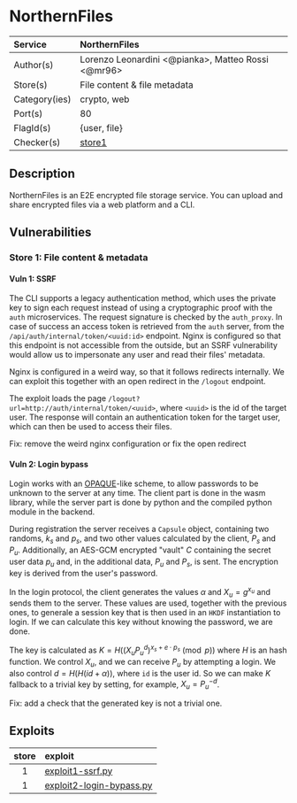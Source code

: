 # NorthernFiles

| Service       | NorthernFiles                                      |
| :------------ | :------------------------------------------------- |
| Author(s)     | Lorenzo Leonardini <@pianka>, Matteo Rossi <@mr96> |
| Store(s)      | File content & file metadata                       |
| Category(ies) | crypto, web                                        |
| Port(s)       | 80                                                 |
| FlagId(s)     | {user, file}                                       |
| Checker(s)    | [store1](/checkers/NorthernFiles/dist/checker.js)  |

## Description

NorthernFiles is an E2E encrypted file storage service. You can upload and share encrypted files via a web platform and a CLI.

## Vulnerabilities

### Store 1: File content & metadata

#### Vuln 1: SSRF

The CLI supports a legacy authentication method, which uses the private key to sign each request instead of using a cryptographic proof with the `auth` microservices. The request signature is checked by the `auth_proxy`. In case of success an access token is retrieved from the `auth` server, from the `/api/auth/internal/token/<uuid:id>` endpoint. Nginx is configured so that this endpoint is not accessible from the outside, but an SSRF vulnerability would allow us to impersonate any user and read their files' metadata.

Nginx is configured in a weird way, so that it follows redirects internally. We can exploit this together with an open redirect in the `/logout` endpoint.

The exploit loads the page `/logout?url=http://auth/internal/token/<uuid>`, where `<uuid>` is the id of the target user. The response will contain an authentication token for the target user, which can then be used to access their files.

Fix: remove the weird nginx configuration or fix the open redirect

#### Vuln 2: Login bypass

Login works with an [OPAQUE](https://eprint.iacr.org/2018/163.pdf)-like scheme, to allow passwords to be unknown to the server at any time. The client part is done in the wasm library, while the server part is done by python and the compiled python module in the backend.

During registration the server receives a `Capsule` object, containing two randoms, $k_s$ and $p_s$, and two other values calculated by the client, $P_s$ and $P_u$. Additionally, an AES-GCM encrypted "vault" $C$ containing the secret user data $p_u$ and, in the additional data, $P_u$ and $P_s$, is sent. The encryption key is derived from the user's password.

In the login protocol, the client generates the values $\alpha$ and $X_u=g^{x_u}$ and sends them to the server. These values are used, together with the previous ones, to generale a session key that is then used in an `HKDF` instantiation to login. If we can calculate this key without knowing the password, we are done.

The key is calculated as $K=H((X_uP_u^d)^{x_s+e\cdot p_s} \pmod{p})$ where $H$ is an hash function. We control $X_u$, and we can receive $P_u$ by attempting a login. We also control $d=H(H(id+\alpha))$, where `id` is the user id. So we can make $K$ fallback to a trivial key by setting, for example, $X_u=P_u^{-d}$.

Fix: add a check that the generated key is not a trivial one.

## Exploits

| store | exploit                                                                      |
| :---: | :--------------------------------------------------------------------------- |
|   1   | [exploit1-ssrf.py](/exploits/NorthernFiles/exploit1-ssrf.py)                 |
|   1   | [exploit2-login-bypass.py](/exploits/NorthernFiles/exploit2-login-bypass.py) |
